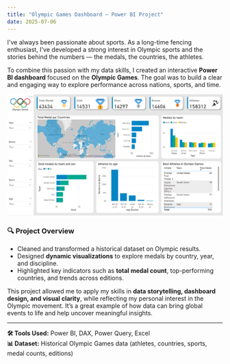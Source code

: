 ```yaml
---
title: "Olympic Games Dashboard – Power BI Project"
date: 2025-07-06
---
```


I've always been passionate about sports. As a long-time fencing enthusiast, I've developed a strong interest in Olympic sports and the stories behind the numbers — the medals, the countries, the athletes.

To combine this passion with my data skills, I created an interactive **Power BI dashboard** focused on the **Olympic Games**. The goal was to build a clear and engaging way to explore performance across nations, sports, and time.

![Olympic Games Dashboard – Power BI](/assets/images/rapport_portfolio.png)

### 🔍 Project Overview

- Cleaned and transformed a historical dataset on Olympic results.
- Designed **dynamic visualizations** to explore medals by country, year, and discipline.
- Highlighted key indicators such as **total medal count**, top-performing countries, and trends across editions.

This project allowed me to apply my skills in **data storytelling, dashboard design, and visual clarity**, while reflecting my personal interest in the Olympic movement. It’s a great example of how data can bring global events to life and help uncover meaningful insights.

---

**🛠 Tools Used:** Power BI, DAX, Power Query, Excel  
**📊 Dataset:** Historical Olympic Games data (athletes, countries, sports, medal counts, editions)

